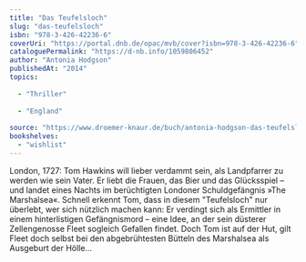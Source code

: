 ```yaml
---
title: "Das Teufelsloch"
slug: "das-teufelsloch"
isbn: "978-3-426-42236-6"
coverUri: "https://portal.dnb.de/opac/mvb/cover?isbn=978-3-426-42236-6"
cataloguePermalink: "https://d-nb.info/1059806452"
author: "Antonia Hodgson"
publishedAt: "2014"
topics:
  
  - "Thriller"
    
  - "England"
    
source: "https://www.droemer-knaur.de/buch/antonia-hodgson-das-teufelsloch-9783426515068"
bookshelves: 
  - "wishlist"
---
```

London, 1727: Tom Hawkins will lieber verdammt sein, als Landpfarrer zu werden 
wie sein Vater. Er liebt die Frauen, das Bier und das Glücksspiel – und landet 
eines Nachts im berüchtigten Londoner Schuldgefängnis »The Marshalsea«. 
Schnell erkennt Tom, dass in diesem "Teufelsloch" nur überlebt, wer sich 
nützlich machen kann: Er verdingt sich als Ermittler in einem hinterlistigen 
Gefängnismord – eine Idee, an der sein düsterer Zellengenosse Fleet sogleich 
Gefallen findet. Doch Tom ist auf der Hut, gilt Fleet doch selbst bei den 
abgebrühtesten Bütteln des Marshalsea als Ausgeburt der Hölle…